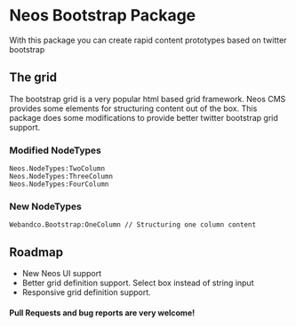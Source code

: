 Neos Bootstrap Package
=========================================================

With this package you can create rapid content prototypes based on twitter bootstrap

## The grid
The bootstrap grid is a very popular html based grid framework. Neos CMS provides some elements for structuring content out of the box. This package does some modifications to provide better twitter bootstrap grid support.
 
### Modified NodeTypes
```
Neos.NodeTypes:TwoColumn
Neos.NodeTypes:ThreeColumn
Neos.NodeTypes:FourColumn
```

### New NodeTypes
```
Webandco.Bootstrap:OneColumn // Structuring one column content
```

## Roadmap
* New Neos UI support
* Better grid definition support. Select box instead of string input
* Responsive grid definition support.

#### Pull Requests and bug reports are very welcome!